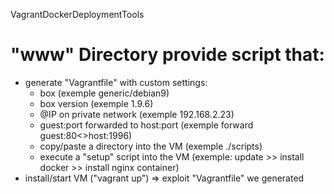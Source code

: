 VagrantDockerDeploymentTools

# "www" Directory provide script that:
  - generate "Vagrantfile" with custom settings:
    - box (exemple generic/debian9)
    - box version (exemple 1.9.6)
    - @IP on private network (exemple 192.168.2.23)
    - guest:port forwarded to host:port (exemple forward guest:80<<to>>host:1996)
    - copy/paste a directory into the VM (exemple ./scripts)
    - execute a "setup" script into the VM (exemple: update >> install docker >> install nginx container)
  - install/start VM ("vagrant up") => exploit "Vagrantfile" we generated
